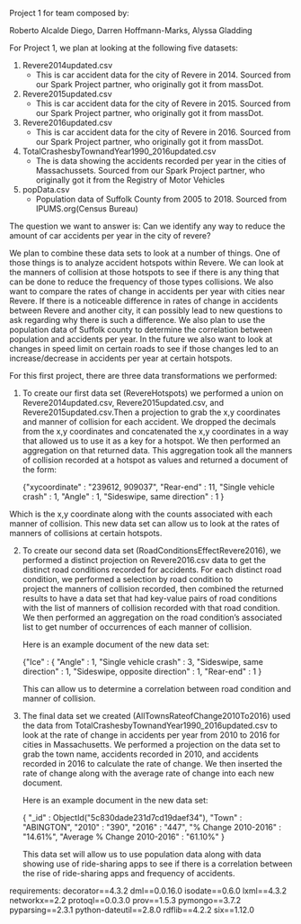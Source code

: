 Project 1 for team composed by:

Roberto Alcalde Diego,
Darren Hoffmann-Marks,
Alyssa Gladding




For Project 1, we plan at looking at the following five datasets:

1. Revere2014updated.csv
	- This is car accident data for the city of Revere in 2014. Sourced from our Spark Project partner, who originally got it from massDot.
2. Revere2015updated.csv
	- This is car accident data for the city of Revere in 2015. Sourced from our Spark Project partner, who originally got it from massDot.
3. Revere2016updated.csv
	- This is car accident data for the city of Revere in 2016. Sourced from our Spark Project partner, who originally got it from massDot.
4. TotalCrashesbyTownandYear1990_2016updated.csv
	- The is data showing the accidents recorded per year in the cities of Massachussets. Sourced from our Spark Project partner, who    
    originally got it from the Registry of Motor Vehicles
5. popData.csv
	- Population data of Suffolk County from 2005 to 2018. Sourced from IPUMS.org(Census Bureau)



The question we want to answer is: Can we identify any way to reduce the amount of car accidents per year in the 
city of revere?

We plan to combine these data sets to look at a number of things. One of those things is to analyze accident hotspots within Revere. We can look at the manners of collision at those hotspots to see if there is any thing that can be done to reduce the frequency of those types collisions. We also want to compare the rates of change in accidents per year with cities near Revere. If there is a noticeable difference in rates of change in accidents between Revere and another city, it can possibly lead to new questions to ask regarding why there is such a difference. We also plan to use the population data of Suffolk county to determine the 
correlation between population and accidents per year. In the future we also want to look at changes in speed limit on certain roads to see if those changes led to an increase/decrease in accidents per year at certain hotspots.


For this first project, there are three data transformations we performed:

1.  To create our first data set (RevereHotspots) we performed a union on Revere2014updated.csv, Revere2015updated.csv, and    
    Revere2015updated.csv.Then a projection to grab the x,y coordinates and manner of collision for each accident. 
    We dropped the decimals from the x,y coordinates and concatenated the x,y coordinates in a way that allowed
    us to use it as a key for a hotspot. We then performed an aggregation on that returned data. This aggregation
    took all the manners of collision recorded at a hotspot as values and returned a document of the form:

	 {"xycoordinate" : "239612, 909037", "Rear-end" : 11, "Single vehicle crash" : 1, "Angle" : 1, "Sideswipe, same direction" : 1 }

   Which is the x,y coordinate along with the counts associated with each manner of collision. This new data set can 
   allow us to look at the rates of manners of collisions at certain hotspots.

2.  To create our second data set (RoadConditionsEffectRevere2016), we performed a distinct projection on Revere2016.csv data to get the 
    distinct road conditions recorded for accidents. For each distinct road condition, we performed a selection by road condition to     
    project the manners of collision recorded, then combined the returned results to have a data set that had key-value pairs of 
    road conditions with the list of manners of collision recorded with that road condition. We then performed
    an aggregation on the road condition’s associated list to get number of occurrences of each manner of collision.
   
    Here is an example document of the new data set:

	  {"Ice" : { "Angle" : 1, "Single vehicle crash" : 3, "Sideswipe, same direction" : 1, "Sideswipe, opposite direction" : 1, 
     "Rear-end" : 1 }

    This can allow us to determine a correlation between road condition and manner of collision.


3.  The final data set we created (AllTownsRateofChange2010To2016) used the data from TotalCrashesbyTownandYear1990_2016updated.csv to   
    look at the rate of change in accidents per year from 2010 to 2016 for cities in Massachusetts. We performed a projection on the data 
    set to grab the town name, accidents recorded in 2010, and accidents recorded in 2016 to calculate the rate of change. We
    then inserted the rate of change along with the average rate of change into each new document. 

    Here is an example document in the new data set:

	  {
	   "_id" : ObjectId("5c830dade231d7cd19daef34"),
	   "Town" : "ABINGTON",
	   "2010" : "390",
	   "2016" : "447",
	   "% Change 2010-2016" : "14.61%",
	   "Average % Change 2010-2016" : "61.10%"
	   }
     
     This data set will allow us to use population data along with data showing use of ride-sharing apps to see if there is a
     correlation between the rise of ride-sharing apps and frequency of accidents.

requirements:
decorator==4.3.2
dml==0.0.16.0
isodate==0.6.0
lxml==4.3.2
networkx==2.2
protoql==0.0.3.0
prov==1.5.3
pymongo==3.7.2
pyparsing==2.3.1
python-dateutil==2.8.0
rdflib==4.2.2
six==1.12.0






